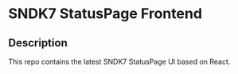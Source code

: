 # SNDK7 StatusPage Frontend

## Description

This repo contains the latest SNDK7 StatusPage UI based on React.

